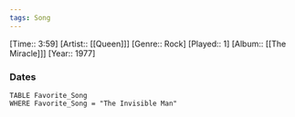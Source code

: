 ```yaml
---
tags: Song  
---
```

[Time:: 3:59]
[Artist:: [[Queen]]]
[Genre:: Rock]
[Played:: 1]
[Album:: [[The Miracle]]]
[Year:: 1977]
### Dates
````dataview
TABLE Favorite_Song
WHERE Favorite_Song = "The Invisible Man"
````